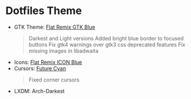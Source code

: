 # Dotfiles Theme

- GTK Theme: [Flat Remix GTK Blue](https://www.gnome-look.org/p/1214931)
    > Darkest and Light versions
    > Added bright blue border to focused buttons
    > Fix gtk4 warnings over gtk3 css deprecated features
    > Fix missing images in libadwaita
- Icons: [Flat Remix ICON Blue](https://www.gnome-look.org/p/1012430)
- Cursors: [Future Cyan](https://www.gnome-look.org/p/1465392)
    > Fixed corner cursors
- LXDM: Arch-Darkest
